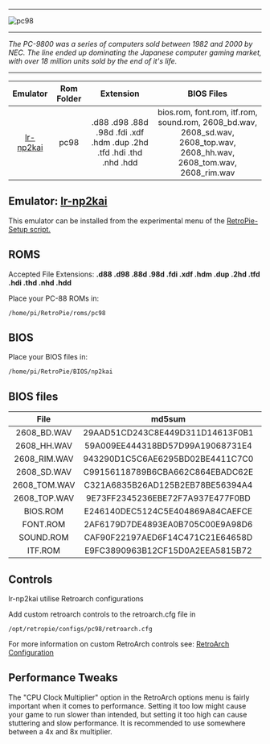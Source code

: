 ***
![pc98](https://user-images.githubusercontent.com/22881403/40662783-f0fd7244-631c-11e8-85f4-e814a9be0350.png)
***
_The PC-9800 was a series of computers sold between 1982 and 2000 by NEC.  The line ended up dominating the Japanese computer gaming market, with over 18 million units sold by the end of it's life._
***

| Emulator | Rom Folder | Extension | BIOS Files |
| :---: | :---: | :---: | :---: |
| [lr-np2kai](http://domisan.sakura.ne.jp/article/np2kai/np2kai.html) | pc98 | .d88 .d98 .88d .98d .fdi .xdf .hdm .dup .2hd .tfd .hdi .thd .nhd .hdd | bios.rom, font.rom, itf.rom, sound.rom, 2608_bd.wav, 2608_sd.wav, 2608_top.wav, 2608_hh.wav, 2608_tom.wav, 2608_rim.wav |

## Emulator: [lr-np2kai](http://domisan.sakura.ne.jp/article/np2kai/np2kai.html)
This emulator can be installed from the experimental menu of the [RetroPie-Setup script.](https://github.com/RetroPie/RetroPie-Setup/wiki/Updating-RetroPie#using-the-retropie-setup-script)

## ROMS

Accepted File Extensions: **.d88 .d98 .88d .98d .fdi .xdf .hdm .dup .2hd .tfd .hdi .thd .nhd .hdd** 

Place your PC-88 ROMs in:
```
/home/pi/RetroPie/roms/pc98
```

## BIOS

Place your BIOS files in:
```
/home/pi/RetroPie/BIOS/np2kai
```

## BIOS files

| File | md5sum | CRC32 |
| :--: | :--: | :--: |
| 2608_BD.WAV | 29AAD51CD243C8E449D311D14613F0B1 | FCB60C01 |
| 2608_HH.WAV | 59A009EE444318BD57D99A19068731E4 | 7D6D9C4E |
| 2608_RIM.WAV | 943290D1C5C6AE6295BD02BE4411C7C0 | 8518A388 |
| 2608_SD.WAV | C99156118789B6CBA662C864EBADC62E | C977FDB8 |
| 2608_TOM.WAV | C321A6835B26AD125B2EB78BE56394A4 | 5E8AB475 |
| 2608_TOP.WAV | 9E73FF2345236EBE72F7A937E477F0BD | CEFA9F76 |
| BIOS.ROM | E246140DEC5124C5E404869A84CAEFCE | 76AFFD90 |
| FONT.ROM | 2AF6179D7DE4893EA0B705C00E9A98D6 | CD6DFABE |
| SOUND.ROM | CAF90F22197AED6F14C471C21E64658D | A21EF796 |
| ITF.ROM | E9FC3890963B12CF15D0A2EEA5815B72 | 273E9E88 |

## Controls

lr-np2kai utilise Retroarch configurations

Add custom retroarch controls to the retroarch.cfg file in
```shell
/opt/retropie/configs/pc98/retroarch.cfg
```
For more information on custom RetroArch controls see: [RetroArch Configuration](RetroArch-Configuration)

## Performance Tweaks

The "CPU Clock Multiplier" option in the RetroArch options menu is fairly important when it comes to performance.  Setting it too low might cause your game to run slower than intended, but setting it too high can cause stuttering and slow performance.  It is recommended to use somewhere between a 4x and 8x multiplier.